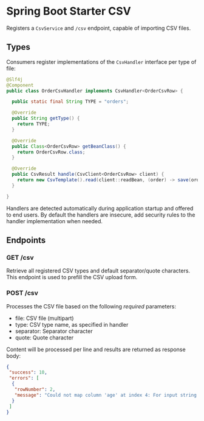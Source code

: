 # Spring Boot Starter CSV

Registers a `CsvService` and `/csv` endpoint, capable of importing CSV files.

## Types

Consumers register implementations of the `CsvHandler` interface per type of file:

```java
@Slf4j
@Component
public class OrderCsvHandler implements CsvHandler<OrderCsvRow> {

  public static final String TYPE = "orders";

  @Override
  public String getType() {
    return TYPE;
  }

  @Override
  public Class<OrderCsvRow> getBeanClass() {
    return OrderCsvRow.class;
  }

  @Override
  public CsvResult handle(CsvClient<OrderCsvRow> client) {
    return new CsvTemplate().read(client::readBean, (order) -> save(order));
  }

}
```

Handlers are detected automatically during application startup and offered to end users.
By default the handlers are insecure, add security rules to the handler implementation when needed.

## Endpoints

### GET /csv
Retrieve all registered CSV types and default separator/quote characters.
This endpoint is used to prefill the CSV upload form.

### POST /csv
Processes the CSV file based on the following *required* parameters:

 * file: CSV file (multipart)
 * type: CSV type name, as specified in handler
 * separator: Separator character
 * quote: Quote character
 
Content will be processed per line and results are returned as response body:

```json
{
 "success": 10,
 "errors": [
  {
   "rowNumber": 2,
   "message": "Could not map column 'age' at index 4: For input string: 'not a number'"
  }
 ]
}
```
